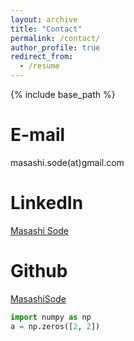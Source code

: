 ```yaml
---
layout: archive
title: "Contact"
permalink: /contact/
author_profile: true
redirect_from:
  - /resume
---
```


{% include base_path %}

# E-mail

masashi.sode(at)gmail.com

# LinkedIn

[Masashi Sode](https://www.linkedin.com/in/masashisode/)

# Github

[MasashiSode](https://github.com/MasashiSode)

```python
import numpy as np
a = np.zeros([2, 2])

```
